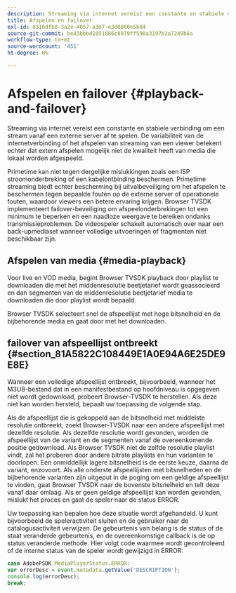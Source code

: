 ```yaml
---
description: Streaming via internet vereist een constante en stabiele verbinding om een stream vanaf een externe server af te spelen. De variabiliteit van de internetverbinding of het afspelen van streaming van een viewer betekent echter dat extern afspelen mogelijk niet de kwaliteit heeft van media die lokaal worden afgespeeld.
title: Afspelen en failover
exl-id: 8316dfb8-3a2e-4057-a3d7-e3d8860e5bd4
source-git-commit: be43bbbd1051886c8979ff590a3197b2a7249b6a
workflow-type: tm+mt
source-wordcount: '451'
ht-degree: 0%

---
```


# Afspelen en failover {#playback-and-failover}

Streaming via internet vereist een constante en stabiele verbinding om een stream vanaf een externe server af te spelen. De variabiliteit van de internetverbinding of het afspelen van streaming van een viewer betekent echter dat extern afspelen mogelijk niet de kwaliteit heeft van media die lokaal worden afgespeeld.

Primetime kan niet tegen dergelijke mislukkingen zoals een ISP stroomonderbreking of een kabelontbinding beschermen. Primetime streaming biedt echter bescherming bij uitvalbeveiliging om het afspelen te beschermen tegen bepaalde fouten op de externe server of operationele fouten, waardoor viewers een betere ervaring krijgen. Browser TVSDK implementeert failover-beveiliging om afspeelonderbrekingen tot een minimum te beperken en een naadloze weergave te bereiken ondanks transmissieproblemen. De videospeler schakelt automatisch over naar een back-upmediaset wanneer volledige uitvoeringen of fragmenten niet beschikbaar zijn.

## Afspelen van media {#media-playback}

Voor live en VOD media, begint Browser TVSDK playback door playlist te downloaden die met het middenresolutie beetjetarief wordt geassocieerd en dan segmenten van de middenresolutie beetjetarief media te downloaden die door playlist wordt bepaald.

Browser TVSDK selecteert snel de afspeellijst met hoge bitsnelheid en de bijbehorende media en gaat door met het downloaden.

## failover van afspeellijst ontbreekt {#section_81A5822C108449E1A0E94A6E25DE9E8E}

Wanneer een volledige afspeellijst ontbreekt, bijvoorbeeld, wanneer het M3U8-bestand dat in een manifestbestand op hoofdniveau is opgegeven niet wordt gedownload, probeert Browser-TVSDK te herstellen. Als deze niet kan worden hersteld, bepaalt uw toepassing de volgende stap.

Als de afspeellijst die is gekoppeld aan de bitsnelheid met middelste resolutie ontbreekt, zoekt Browser-TVSDK naar een andere afspeellijst met dezelfde resolutie. Als dezelfde resolutie wordt gevonden, worden de afspeellijst van de variant en de segmenten vanaf de overeenkomende positie gedownload. Als Browser TVSDK niet de zelfde resolutie playlist vindt, zal het proberen door andere bitrate playlists en hun varianten te doorlopen. Een onmiddellijk lagere bitsnelheid is de eerste keuze, daarna de variant, enzovoort. Als alle onderste afspeellijsten met bitsnelheden en de bijbehorende varianten zijn uitgeput in de poging om een geldige afspeellijst te vinden, gaat Browser TVSDK naar de bovenste bitsnelheid en telt deze vanaf daar omlaag. Als er geen geldige afspeellijst kan worden gevonden, mislukt het proces en gaat de speler naar de status ERROR.

Uw toepassing kan bepalen hoe deze situatie wordt afgehandeld. U kunt bijvoorbeeld de speleractiviteit sluiten en de gebruiker naar de catalogusactiviteit verwijzen. De gebeurtenis van belang is de status of de staat veranderde gebeurtenis, en de overeenkomstige callback is de op status veranderde methode. Hier volgt code waarmee wordt gecontroleerd of de interne status van de speler wordt gewijzigd in ERROR:

```js
case AdobePSDK.MediaPlayerStatus.ERROR:  
var errorDesc = event.metadata.getValue('DESCRIPTION'); 
console.log(errorDesc); 
break; 
```
